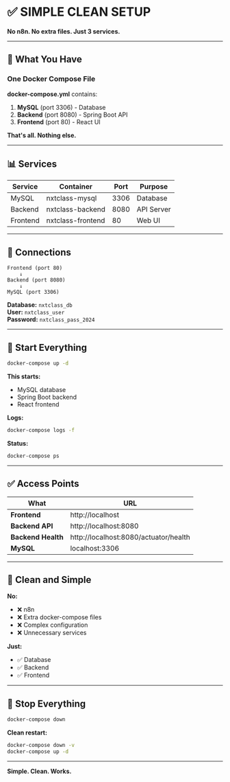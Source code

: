 # ✅ SIMPLE CLEAN SETUP

**No n8n. No extra files. Just 3 services.**

---

## 🎯 What You Have

### One Docker Compose File

**docker-compose.yml** contains:
1. **MySQL** (port 3306) - Database
2. **Backend** (port 8080) - Spring Boot API
3. **Frontend** (port 80) - React UI

**That's all. Nothing else.**

---

## 📊 Services

| Service | Container | Port | Purpose |
|---------|-----------|------|---------|
| MySQL | nxtclass-mysql | 3306 | Database |
| Backend | nxtclass-backend | 8080 | API Server |
| Frontend | nxtclass-frontend | 80 | Web UI |

---

## 🔗 Connections

```
Frontend (port 80)
    ↓
Backend (port 8080)
    ↓
MySQL (port 3306)
```

**Database:** `nxtclass_db`  
**User:** `nxtclass_user`  
**Password:** `nxtclass_pass_2024`

---

## 🚀 Start Everything

```bash
docker-compose up -d
```

**This starts:**
- MySQL database
- Spring Boot backend
- React frontend

**Logs:**
```bash
docker-compose logs -f
```

**Status:**
```bash
docker-compose ps
```

---

## ✅ Access Points

| What | URL |
|------|-----|
| **Frontend** | http://localhost |
| **Backend API** | http://localhost:8080 |
| **Backend Health** | http://localhost:8080/actuator/health |
| **MySQL** | localhost:3306 |

---

## 🧹 Clean and Simple

**No:**
- ❌ n8n
- ❌ Extra docker-compose files
- ❌ Complex configuration
- ❌ Unnecessary services

**Just:**
- ✅ Database
- ✅ Backend
- ✅ Frontend

---

## 🛑 Stop Everything

```bash
docker-compose down
```

**Clean restart:**
```bash
docker-compose down -v
docker-compose up -d
```

---

**Simple. Clean. Works.**
